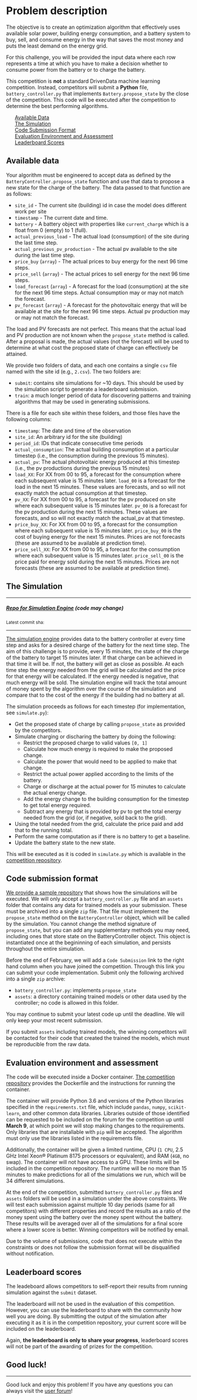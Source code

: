 # Problem description

The objective is to create an optimization algorithm that effectively uses available solar power, building energy consumption, and a battery system to buy, sell, and consume energy in the way that saves the most money and puts the least demand on the energy grid.

For this challenge, you will be provided the input data where each row represents a time at which you have to make a decision whether to consume power from the battery or to charge the battery.

This competition is **not** a standard DrivenData machine learning competition. Instead, competitors will submit a **Python** file, `battery_controller.py` that implements `Battery.propose_state` by the close of the competition. This code will be executed after the competition to determine the best performing algorithms.


<div class="container">
	<div class="row">
		<div class="col-xs-3">
			<ul style="list-style: none">
				<li><a href="#data">Available Data</a></li>
				<li><a href="#sim">The Simulation</a></li>
				<li><a href="#subs">Code Submission Format</a></li>
				<li><a href="#eval">Evaluation Environment and Assessment</a></li>
				<li><a href="#scores">Leaderboard Scores</a></li>
			</ul>
		</div>
	</div>
</div>


<a id="data"></a>

## Available data

Your algorithm must be engineered to accept data as defined by the `BatteryController.propose_state` function and use that data to propose a new state for the charge of the battery. The data passed to that function are as follows:

 - `site_id` - The current site (building) id in case the model does different work per site
 - `timestamp` - The current date and time.
 - `battery` - A battery object with properties like `current_charge` which is a float from 0 (empty) to 1 (full).
 - `actual_previous_load` - The actual load (consumption) of the site during the last time step.
 - `actual_previous_pv_production` - The actual pv available to the site during the last time step.
 - `price_buy` (`array`) - The actual prices to buy energy for the next 96 time steps.
 - `price_sell` (`array`) - The actual prices to sell energy for the next 96 time steps.
 - `load_forecast` (`array`) - A forecast for the load (consumption) at the site for the next 96 time steps. Actual consumption may or may not match the forecast.
 - `pv_forecast` (`array`) - A forecast for the photovoltaic energy that will be available at the site for the next 96 time steps. Actual pv production may or may not match the forecast.

The load and PV forecasts are not perfect. This means that the actual load and PV production are not known when the `propose_state` method is called. After a proposal is made, the actual values (not the forecast) will be used to determine at what cost the proposed state of charge can effectively be attained.

We provide two folders of data, and each one contains a single `csv` file named with the site id (e.g., `2.csv`). The two folders are:

 - `submit`: contains site simulations for ~10 days. This should be used by the simulation script to generate a leaderboard submission.
 - `train`: a much longer period of data for discovering patterns and training algorithms that may be used in generating submissions.

There is a file for each site within these folders, and those files have the following columns:

 - `timestamp`: The date and time of the observation
 - `site_id`: An arbitrary id for the site (building)
 - `period_id`: IDs that indicate consecutive time periods
 - `actual_consumption`: The actual building consumption at a particular timestep (i.e., the consumption during the previous 15 minutes).
 - `actual_pv`: The actual photovoltaic energy produced at this timestep (i.e., the pv productions during the previous 15 minutes)
 - `load_XX`: For XX from 00 to 95, a forecast for the consumption where each subsequent value is 15 minutes later. `load_00` is a forecast for the load in the next 15 minutes. These values are forecasts, and so will not exactly match the actual consumption at that timestep.
 - `pv_XX`: For XX from 00 to 95, a forecast for the pv produced on site where each subsequent value is 15 minutes later. `pv_00` is a forecast for the pv production during the next 15 minutes. These values are forecasts, and so will not exactly match the actual_pv at that timestep.
 - `price_buy_XX`: For XX from 00 to 95, a forecast for the consumption where each subsequent value is 15 minutes later. `price_buy_00` is the cost of buying energy for the next 15 minutes. Prices are not forecasts (these are assumed to be available at prediction time).
 - `price_sell_XX`: For XX from 00 to 95, a forecast for the consumption where each subsequent value is 15 minutes later. `price_sell_00` is the price paid for energy sold during the next 15 minutes. Prices are not forecasts (these are assumed to be available at prediction time).

<a id="sim"></a>

## The Simulation

--------

<h5><a href="https://github.com/drivendataorg/power-laws-optimization">Repo for Simulation Engine</a> (code may change)</h5>
<small>Latest commit sha: <span id="commit-sha"></span></small>

-------

[The simulation engine](https://github.com/drivendataorg/power-laws-optimization) provides data to the battery controller at every time step and asks for a desired charge of the battery for the next time step. The aim of this challenge is to provide, every 15 minutes, the state of the charge of the battery to target 15 minutes later. If that charge can be achieved in that time it will be. If not, the battery will get as close as possible. At each time step the energy needed from the grid will be calculated and the price for that energy will be calculated. If the energy needed is negative, that much energy will be sold. The simulation engine will track the total amount of money spent by the algorithm over the course of the simulation and compare that to the cost of the energy if the building had no battery at all.

The simulation proceeds as follows for each timestep (for implementation, see `simulate.py`):
 - Get the proposed state of charge by calling `propose_state` as provided by the competitors.
 - Simulate charging or discharing the battery by doing the following:
 	- Restrict the proposed charge to valid values `[0, 1]`
 	- Calculate how much energy is required to make the proposed change.
 	- Calculate the power that would need to be applied to make that change.
 	- Restrict the actual power applied according to the limits of the battery.
 	- Charge or discharge at the actual power for 15 minutes to calculate the actual energy change.
 	- Add the energy change to the building consumption for the timestep to get total energy required.
 	- Subtract any energy that is provided by pv to get the total energy needed from the grid (or, if negative, sold back to the grid).
 - Using the total needed from the grid, calculate the price paid and add that to the running total.
 - Perform the same computation as if there is no battery to get a baseline.
 - Update the battery state to the new state.

 This will be executed as it is coded in `simulate.py` which is available in the [competition repository](https://github.com/drivendataorg/power-laws-optimization).


<a id="subs"></a>

## Code submission format

[We provide a sample repository](https://github.com/drivendataorg/power-laws-optimization) that shows how the simulations will be executed. We will only accept a `battery_controller.py` file and an `assets` folder that contains any data for trained models as your submission. These must be archived into a single `zip` file. That file must implement the `propose_state` method on the `BatteryController` object, which will be called by the simulation. You cannot change the method signature of `propose_state`, but you can add any supplementary methods you may need, including ones that store state on the BatteryController object. This object is instantiated once at the begininning of each simulation, and persists throughout the entire simulation.

Before the end of February, we will add a `Code Submission` link to the right hand column when you have joined the competition. Through this link you can submit your code implementation. Submit only the following archived into a single `zip` archive:

 - `battery_controller.py`: implements `propose_state`
 - `assets`: a directory containing trained models or other data used by the controller; no code is allowed in this folder.

You may continue to submit your latest code up until the deadline. We will only keep your most recent submission.

If you submit `assets` including trained models, the winning competitors will be contacted for their code that created the trained the models, which must be reproducible from the raw data.

<a id="eval"></a>

## Evaluation environment and assessment

The code will be executed inside a Docker container. [The competition repository](https://github.com/drivendataorg/power-laws-optimization) provides the Dockerfile and the instructions for running the container.

The container will provide Python 3.6 and versions of the Python libraries specified in the `requirements.txt` file, which include `pandas`, `numpy`, `scikit-learn`, and other common data libraries. Libraries outside of those identified can be requested to be included on the forum for the competition up until **March 9**, at which point we will stop making changes to the requirements. Only libraries that are installable with `pip` will be accepted. The algorithm must only use the libraries listed in the requirements file.

Additionally, the container will be given a limited runtime, CPU (`1 CPU`, 2.5 GHz Intel Xeon® Platinum 8175 processors or equivalent), and RAM (`4GB`, no swap). The container will not have access to a GPU. These limits will be included in the competition repository. The runtime will be no more than 15 minutes to make predictions for all of the simulations we run, which will be 34 different simulations.

At the end of the competition, submitted `battery_controller.py` files and `assets` folders will be used in a simulation under the above constraints. We will test each submission against multiple 10 day periods (same for all competitors) with different properties and record the results as a ratio of the money spent using the battery over the money spent without the battery. These results will be averaged over all of the simulations for a final score where a lower score is better. Winning competitors will be notified by email.

Due to the volume of submissions, code that does not execute within the constraints or does not follow the submission format will be disqualified without notification.

<a id="scores"></a>

## Leaderboard scores

The leadeboard allows competitors to self-report their results from running simulation against the `submit` dataset.

The leaderboard will not be used in the evaluation of this competition. However, you can use the leaderboard to share with the community how well you are doing. By submitting the output of the simulation after executing it as it is in the competition repository, your current score will be included on the leaderboard.

Again, **the leaderboard is only to share your progress**, leaderboard scores will not be part of the awarding of prizes for the competition.


## Good luck!

--------

Good luck and enjoy this problem! If you have any questions you can always visit the [user forum](http://community.drivendata.org/)!
